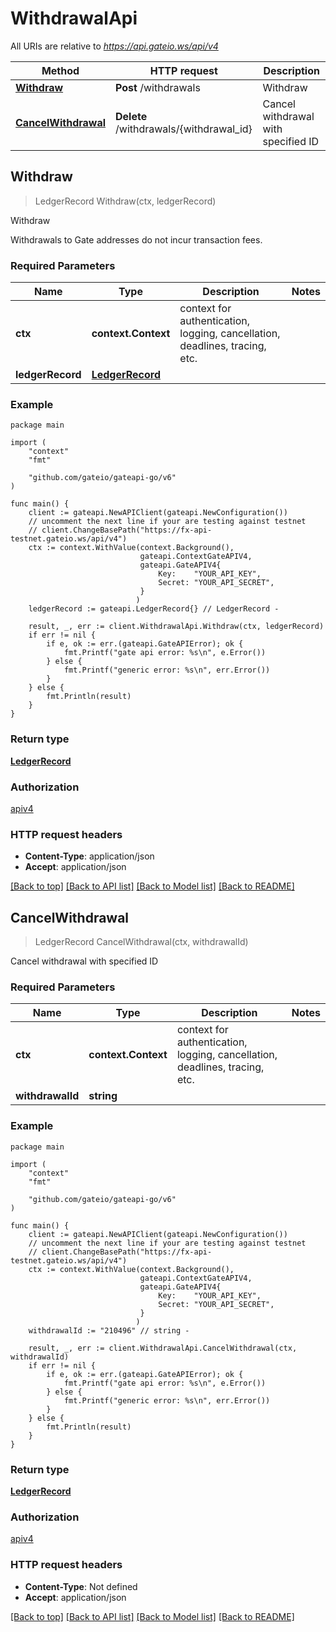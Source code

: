# WithdrawalApi

All URIs are relative to *https://api.gateio.ws/api/v4*

Method | HTTP request | Description
------------- | ------------- | -------------
[**Withdraw**](WithdrawalApi.md#Withdraw) | **Post** /withdrawals | Withdraw
[**CancelWithdrawal**](WithdrawalApi.md#CancelWithdrawal) | **Delete** /withdrawals/{withdrawal_id} | Cancel withdrawal with specified ID


## Withdraw

> LedgerRecord Withdraw(ctx, ledgerRecord)

Withdraw

Withdrawals to Gate addresses do not incur transaction fees.

### Required Parameters

Name | Type | Description  | Notes
------------- | ------------- | ------------- | -------------
**ctx** | **context.Context** | context for authentication, logging, cancellation, deadlines, tracing, etc.
**ledgerRecord** | [**LedgerRecord**](LedgerRecord.md)|  | 

### Example

```golang
package main

import (
    "context"
    "fmt"

    "github.com/gateio/gateapi-go/v6"
)

func main() {
    client := gateapi.NewAPIClient(gateapi.NewConfiguration())
    // uncomment the next line if your are testing against testnet
    // client.ChangeBasePath("https://fx-api-testnet.gateio.ws/api/v4")
    ctx := context.WithValue(context.Background(),
                             gateapi.ContextGateAPIV4,
                             gateapi.GateAPIV4{
                                 Key:    "YOUR_API_KEY",
                                 Secret: "YOUR_API_SECRET",
                             }
                            )
    ledgerRecord := gateapi.LedgerRecord{} // LedgerRecord - 
    
    result, _, err := client.WithdrawalApi.Withdraw(ctx, ledgerRecord)
    if err != nil {
        if e, ok := err.(gateapi.GateAPIError); ok {
            fmt.Printf("gate api error: %s\n", e.Error())
        } else {
            fmt.Printf("generic error: %s\n", err.Error())
        }
    } else {
        fmt.Println(result)
    }
}
```


### Return type

[**LedgerRecord**](LedgerRecord.md)

### Authorization

[apiv4](../README.md#apiv4)

### HTTP request headers

- **Content-Type**: application/json
- **Accept**: application/json

[[Back to top]](#) [[Back to API list]](../README.md#documentation-for-api-endpoints)
[[Back to Model list]](../README.md#documentation-for-models)
[[Back to README]](../README.md)

## CancelWithdrawal

> LedgerRecord CancelWithdrawal(ctx, withdrawalId)

Cancel withdrawal with specified ID

### Required Parameters

Name | Type | Description  | Notes
------------- | ------------- | ------------- | -------------
**ctx** | **context.Context** | context for authentication, logging, cancellation, deadlines, tracing, etc.
**withdrawalId** | **string**|  | 

### Example

```golang
package main

import (
    "context"
    "fmt"

    "github.com/gateio/gateapi-go/v6"
)

func main() {
    client := gateapi.NewAPIClient(gateapi.NewConfiguration())
    // uncomment the next line if your are testing against testnet
    // client.ChangeBasePath("https://fx-api-testnet.gateio.ws/api/v4")
    ctx := context.WithValue(context.Background(),
                             gateapi.ContextGateAPIV4,
                             gateapi.GateAPIV4{
                                 Key:    "YOUR_API_KEY",
                                 Secret: "YOUR_API_SECRET",
                             }
                            )
    withdrawalId := "210496" // string - 
    
    result, _, err := client.WithdrawalApi.CancelWithdrawal(ctx, withdrawalId)
    if err != nil {
        if e, ok := err.(gateapi.GateAPIError); ok {
            fmt.Printf("gate api error: %s\n", e.Error())
        } else {
            fmt.Printf("generic error: %s\n", err.Error())
        }
    } else {
        fmt.Println(result)
    }
}
```


### Return type

[**LedgerRecord**](LedgerRecord.md)

### Authorization

[apiv4](../README.md#apiv4)

### HTTP request headers

- **Content-Type**: Not defined
- **Accept**: application/json

[[Back to top]](#) [[Back to API list]](../README.md#documentation-for-api-endpoints)
[[Back to Model list]](../README.md#documentation-for-models)
[[Back to README]](../README.md)
